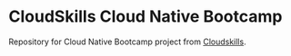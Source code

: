 # CloudSkills Cloud Native Bootcamp

Repository for Cloud Native Bootcamp project from [Cloudskills](https://cloudskills.io/).